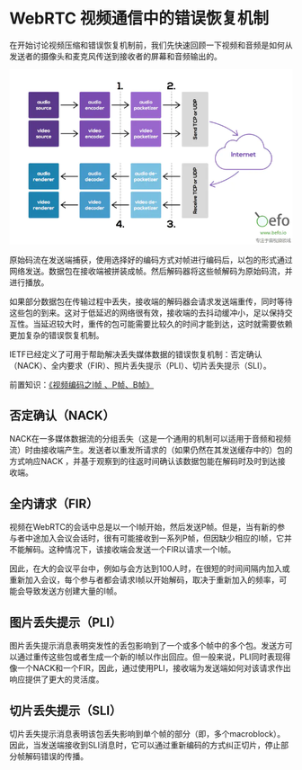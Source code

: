# WebRTC 视频通信中的错误恢复机制

在开始讨论视频压缩和错误恢复机制前，我们先快速回顾一下视频和音频是如何从发送者的摄像头和麦克风传送到接收者的屏幕和音频输出的。

![](./i/error.webp)

原始码流在发送端捕获，使用选择好的编码方式对帧进行编码后，以包的形式通过网络发送。数据包在接收端被拼装成帧。然后解码器将这些帧解码为原始码流，并进行播放。

如果部分数据包在传输过程中丢失，接收端的解码器会请求发送端重传，同时等待这些包的到来。这对于低延迟的网络很有效，接收端的去抖动缓冲小，足以保持交互性。当延迟较大时，重传的包可能需要比较久的时间才能到达，这时就需要依赖更加复杂的错误恢复机制。

IETF已经定义了可用于帮助解决丢失媒体数据的错误恢复机制：否定确认（NACK）、全内要求（FIR）、照片丢失提示（PLI）、切片丢失提示（SLI）。

前置知识：[《视频编码之I帧 、P帧、B帧》](../图像处理/视频帧.md)

## 否定确认（NACK）

NACK在一多媒体数据流的分组丢失（这是一个通用的机制可以适用于音频和视频流）时由接收端产生。发送者以重发所请求的（如果仍然在其发送缓存中的）包的方式响应NACK ，并基于观察到的往返时间确认该数据包能在解码时及时到达接收端。

## 全内请求（FIR）

视频在WebRTC的会话中总是以一个I帧开始，然后发送P帧。但是，当有新的参与者中途加入会议会话时，很有可能接收到一系列P帧，但因缺少相应的I帧，它并不能解码。这种情况下，该接收端会发送一个FIR以请求一个I帧。

因此，在大的会议平台中，例如与会方达到100人时，在很短的时间间隔内加入或重新加入会议，每个参与者都会请求I帧以开始解码，取决于重新加入的频率，可能会导致发送方创建大量的I帧。

## 图片丢失提示（PLI）

图片丢失提示消息表明突发性的丢包影响到了一个或多个帧中的多个包。发送方可以通过重传这些包或者生成一个新的I帧以作出回应。但一般来说，PLI同时表现得像一个NACK和一个FIR，因此，通过使用PLI，接收端为发送端如何对该请求作出响应提供了更大的灵活度。

## 切片丢失提示（SLI）

切片丢失提示消息表明该包丢失影响到单个帧的部分（即，多个macroblock）。因此，当发送端接收到SLI消息时，它可以通过重新编码的方式纠正切片，停止部分帧解码错误的传播。
